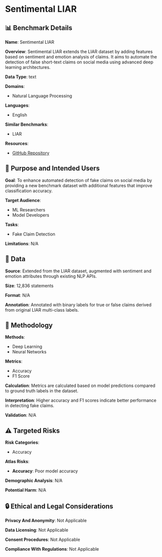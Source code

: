 # Sentimental LIAR

## 📊 Benchmark Details

**Name**: Sentimental LIAR

**Overview**: Sentimental LIAR extends the LIAR dataset by adding features based on sentiment and emotion analysis of claims. It aims to automate the detection of false short-text claims on social media using advanced deep learning architectures.

**Data Type**: text

**Domains**:
- Natural Language Processing

**Languages**:
- English

**Similar Benchmarks**:
- LIAR

**Resources**:
- [GitHub Repository](https://github.com/UNHSAILLab/SentimentalLIAR)

## 🎯 Purpose and Intended Users

**Goal**: To enhance automated detection of fake claims on social media by providing a new benchmark dataset with additional features that improve classification accuracy.

**Target Audience**:
- ML Researchers
- Model Developers

**Tasks**:
- Fake Claim Detection

**Limitations**: N/A

## 💾 Data

**Source**: Extended from the LIAR dataset, augmented with sentiment and emotion attributes through existing NLP APIs.

**Size**: 12,836 statements

**Format**: N/A

**Annotation**: Annotated with binary labels for true or false claims derived from original LIAR multi-class labels.

## 🔬 Methodology

**Methods**:
- Deep Learning
- Neural Networks

**Metrics**:
- Accuracy
- F1 Score

**Calculation**: Metrics are calculated based on model predictions compared to ground truth labels in the dataset.

**Interpretation**: Higher accuracy and F1 scores indicate better performance in detecting fake claims.

**Validation**: N/A

## ⚠️ Targeted Risks

**Risk Categories**:
- Accuracy

**Atlas Risks**:
- **Accuracy**: Poor model accuracy

**Demographic Analysis**: N/A

**Potential Harm**: N/A

## 🔒 Ethical and Legal Considerations

**Privacy And Anonymity**: Not Applicable

**Data Licensing**: Not Applicable

**Consent Procedures**: Not Applicable

**Compliance With Regulations**: Not Applicable
